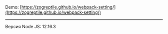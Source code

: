 Demo: [https://zogreptile.github.io/webpack-setting/](https://zogreptile.github.io/webpack-setting/)

-----

Версия Node JS: 12.16.3

